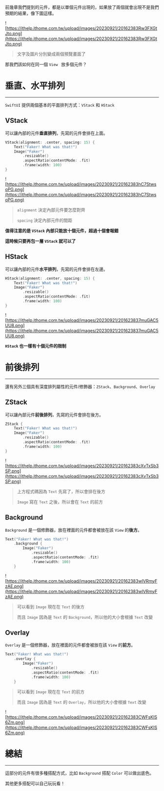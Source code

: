 前幾章我們提到的元件，都是以單個元件出現的，如果放了兩個就會出現不是我們預期的結果，像下圖這樣。

![https://ithelp.ithome.com.tw/upload/images/20230921/20162383Rw3FXGtJto.png](https://ithelp.ithome.com.tw/upload/images/20230921/20162383Rw3FXGtJto.png)

> 文字及圖片分別變成兩個預覽畫面了

那我們該如何在同一個 `View ` 放多個元件？

# 垂直、水平排列
---
`SwiftUI` 提供兩個基本的平面排列方式：`VStack` 和 `HStack`
## VStack
可以讓內部的元件**垂直排列**，先寫的元件會排在上面。

```swift
VStack(alignment: .center, spacing: 15) {
    Text("Faker! What was that!")
    Image("Faker")
        .resizable()
        .aspectRatio(contentMode: .fit)
        .frame(width: 100)
}
```

![https://ithelp.ithome.com.tw/upload/images/20230921/20162383hC7StwsoPG.png](https://ithelp.ithome.com.tw/upload/images/20230921/20162383hC7StwsoPG.png)

> `alignment` 決定內部元件要怎麼對齊
>
> `spacing` 決定內部元件的間距

**值得注意的是 `VStack` 內部只能放十個元件，超過十個會報錯**

**這時候只要再包一層 `VStack` 就可以了**

## HStack

可以讓內部的元件**水平排列**，先寫的元件會排在左邊。

```swift
HStack(alignment: .center, spacing: 15) {
    Text("Faker! What was that!")
    Image("Faker")
        .resizable()
        .aspectRatio(contentMode: .fit)
        .frame(width: 100)
}
```

![https://ithelp.ithome.com.tw/upload/images/20230921/201623837muGAC5UU8.png](https://ithelp.ithome.com.tw/upload/images/20230921/201623837muGAC5UU8.png)

**`HStack` 也一樣有十個元件的限制**

# 前後排列
---
還有另外三個具有深度排列屬性的元件/修飾器：`ZStack`、`Background`、`Overlay`
## ZStack
可以讓內部元件**前後排列**，先寫的元件會排在後方。

```swift
ZStack {
    Text("Faker! What was that!")
    Image("Faker")
        .resizable()
        .aspectRatio(contentMode: .fit)
        .frame(width: 100)
}
```

![https://ithelp.ithome.com.tw/upload/images/20230921/20162383cXvTxSb3SP.png](https://ithelp.ithome.com.tw/upload/images/20230921/20162383cXvTxSb3SP.png)

> 上方程式碼因為 `Text` 先寫了，所以會排在後方
>
> `Image` 寫在 `Text` 之後，所以會在 `Text` 的前方

## Background
`Background` 是一個修飾器，放在裡面的元件都會被放在該 `View` 的**後方**。

```swift
Text("Faker! What was that!")
    .background {
        Image("Faker")
            .resizable()
            .aspectRatio(contentMode: .fit)
            .frame(width: 100)
    }
```

![https://ithelp.ithome.com.tw/upload/images/20230921/20162383wIVRmyFzAE.png](https://ithelp.ithome.com.tw/upload/images/20230921/20162383wIVRmyFzAE.png)

> 可以看到 `Image` 現在在 `Text` 的後方
>
> 而且 `Image` 因為是 `Text` 的 `Background`，所以他的大小會根據 `Text` 改變

## Overlay
`Overlay` 是一個修飾器，放在裡面的元件都會被放在該 `View` 的**前方**。

```swift
Text("Faker! What was that!")
    .overlay {
        Image("Faker")
            .resizable()
            .aspectRatio(contentMode: .fit)
            .frame(width: 100)
    }
```
> 可以看到 `Image` 現在在 `Text` 的前方
>
> 而且 `Image` 因為是 `Text` 的 `Overlay`，所以他的大小會根據 `Text` 改變

![https://ithelp.ithome.com.tw/upload/images/20230921/20162383CWFsKlS6Zm.png](https://ithelp.ithome.com.tw/upload/images/20230921/20162383CWFsKlS6Zm.png)

# 總結
---

這部分的元件有很多種搭配方式，比如 `Background` 搭配 `Color` 可以做出底色。

其他更多搭配可以自己玩玩看！